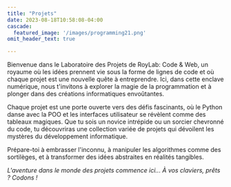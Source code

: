 ```yaml
---
title: "Projets"
date: 2023-08-18T10:58:08-04:00
cascade:
  featured_image: '/images/programming21.png'
omit_header_text: true

---
```



Bienvenue dans le Laboratoire des Projets de RoyLab: Code & Web, un royaume où les idées prennent vie sous la forme de lignes de code et où chaque projet est une nouvelle quête à entreprendre. Ici, dans cette enclave numérique, nous t'invitons à explorer la magie de la programmation et à plonger dans des créations informatiques envoûtantes.

Chaque projet est une porte ouverte vers des défis fascinants, où le Python danse avec la POO et les interfaces utilisateur se révèlent comme des tableaux magiques. Que tu sois un novice intrépide ou un sorcier chevronné du code, tu découvriras une collection variée de projets qui dévoilent les mystères du développement informatique.

Prépare-toi à embrasser l'inconnu, à manipuler les algorithmes comme des sortilèges, et à transformer des idées abstraites en réalités tangibles. 

*L'aventure dans le monde des projets commence ici... À vos claviers, prêts ? Codons !*

